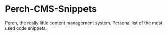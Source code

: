 # Perch-CMS-Snippets
Perch, the really little content management system. Personal list of the most used code snippets.
